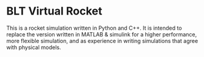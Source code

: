 # BLT Virtual Rocket
This is a rocket simulation written in Python and C++.  It is intended to replace
the version written in MATLAB & simulink for a higher performance, more flexible
simulation, and as experience in writing simulations that agree with physical models.


